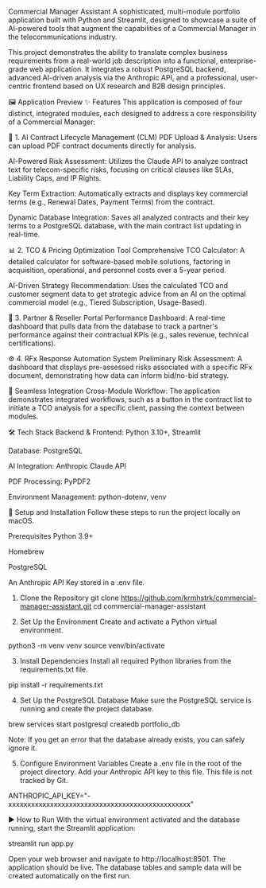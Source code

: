 Commercial Manager Assistant
A sophisticated, multi-module portfolio application built with Python and Streamlit, designed to showcase a suite of AI-powered tools that augment the capabilities of a Commercial Manager in the telecommunications industry.

This project demonstrates the ability to translate complex business requirements from a real-world job description into a functional, enterprise-grade web application. It integrates a robust PostgreSQL backend, advanced AI-driven analysis via the Anthropic API, and a professional, user-centric frontend based on UX research and B2B design principles.

🖼️ Application Preview
✨ Features
This application is composed of four distinct, integrated modules, each designed to address a core responsibility of a Commercial Manager:

📄 1. AI Contract Lifecycle Management (CLM)
PDF Upload & Analysis: Users can upload PDF contract documents directly for analysis.

AI-Powered Risk Assessment: Utilizes the Claude API to analyze contract text for telecom-specific risks, focusing on critical clauses like SLAs, Liability Caps, and IP Rights.

Key Term Extraction: Automatically extracts and displays key commercial terms (e.g., Renewal Dates, Payment Terms) from the contract.

Dynamic Database Integration: Saves all analyzed contracts and their key terms to a PostgreSQL database, with the main contract list updating in real-time.

📊 2. TCO & Pricing Optimization Tool
Comprehensive TCO Calculator: A detailed calculator for software-based mobile solutions, factoring in acquisition, operational, and personnel costs over a 5-year period.

AI-Driven Strategy Recommendation: Uses the calculated TCO and customer segment data to get strategic advice from an AI on the optimal commercial model (e.g., Tiered Subscription, Usage-Based).

🤝 3. Partner & Reseller Portal
Performance Dashboard: A real-time dashboard that pulls data from the database to track a partner's performance against their contractual KPIs (e.g., sales revenue, technical certifications).

⚙️ 4. RFx Response Automation System
Preliminary Risk Assessment: A dashboard that displays pre-assessed risks associated with a specific RFx document, demonstrating how data can inform bid/no-bid strategy.

🔗 Seamless Integration
Cross-Module Workflow: The application demonstrates integrated workflows, such as a button in the contract list to initiate a TCO analysis for a specific client, passing the context between modules.

🛠️ Tech Stack
Backend & Frontend: Python 3.10+, Streamlit

Database: PostgreSQL

AI Integration: Anthropic Claude API

PDF Processing: PyPDF2

Environment Management: python-dotenv, venv

🚀 Setup and Installation
Follow these steps to run the project locally on macOS.

Prerequisites
Python 3.9+

Homebrew

PostgreSQL

An Anthropic API Key stored in a .env file.

1. Clone the Repository
git clone https://github.com/krmhstrk/commercial-manager-assistant.git
cd commercial-manager-assistant

2. Set Up the Environment
Create and activate a Python virtual environment.

python3 -m venv venv
source venv/bin/activate

3. Install Dependencies
Install all required Python libraries from the requirements.txt file.

pip install -r requirements.txt

4. Set Up the PostgreSQL Database
Make sure the PostgreSQL service is running and create the project database.

brew services start postgresql
createdb portfolio_db

Note: If you get an error that the database already exists, you can safely ignore it.

5. Configure Environment Variables
Create a .env file in the root of the project directory. Add your Anthropic API key to this file. This file is not tracked by Git.

ANTHROPIC_API_KEY="-xxxxxxxxxxxxxxxxxxxxxxxxxxxxxxxxxxxxxxxxxxxxxxxx"

▶️ How to Run
With the virtual environment activated and the database running, start the Streamlit application:

streamlit run app.py

Open your web browser and navigate to http://localhost:8501. The application should be live. The database tables and sample data will be created automatically on the first run.
